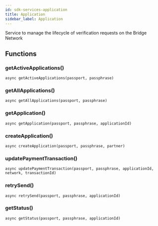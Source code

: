 ```yaml
---
id: sdk-services-application
title: Application
sidebar_label: Application
---
```

Service to manage the lifecycle of verification requests on the Bridge Network

## Functions
### getActiveApplications()
```
async getActiveApplications(passport, passphrase)
```

### getAllApplications()
```
async getAllApplications(passport, passphrase)
```

### getApplication()
```
async getApplication(passport, passphrase, applicationId)
```

### createApplication()
```
async createApplication(passport, passphrase, partner)
```

### updatePaymentTransaction()
```
async updatePaymentTransaction(passport, passphrase, applicationId, network, transactionId)
```

### retrySend()
```
async retrySend(passport, passphrase, applicationId)
```

### getStatus()
```
async getStatus(passport, passphrase, applicationId)
```